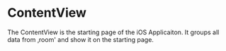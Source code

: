 # ContentView

The ContentView is the starting page of the iOS Applicaiton.
It groups all data from ‚room' and show it on the starting page.
